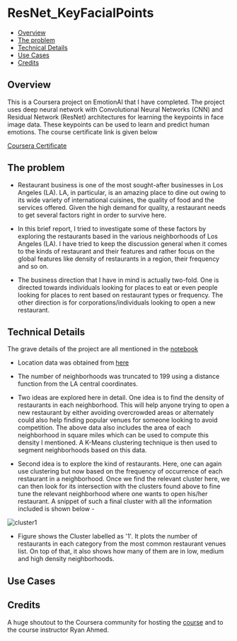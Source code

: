 # ResNet_KeyFacialPoints

- [Overview](#overview)
- [The problem](#the-problem)
- [Technical Details](#technical-details)
- [Use Cases](#use-cases)
- [Credits](#credits)


## Overview

This is a Coursera project on EmotionAI that I have completed. The project uses deep neural network with Convolutional Neural Networks (CNN) and Residual Network (ResNet) architectures for learning the keypoints in face image data. These keypoints can be used to learn and predict human emotions. The course certificate link is given below

[Coursera Certificate](https://www.coursera.org/account/accomplishments/certificate/KQACF3CSLKL8)

## The problem

- Restaurant business is one of the most sought-after businesses in Los Angeles (LA). LA, in particular, is an amazing place to dine out owing to its wide variety of international cuisines, the quality of food and the services offered. Given the high demand for quality, a restaurant needs to get several factors right in order to survive here.

- In this brief report, I tried to investigate some of these factors by exploring the restaurants based in the various neighborhoods of Los Angeles (LA). I have tried to keep the discussion general when it comes to the kinds of restaurant and their features and rather focus on the global features like density of restaurants in a region, their frequency and so on.

- The business direction that I have in mind is actually two-fold. One is directed towards individuals looking for places to eat or even people looking for places to rent based on restaurant types or frequency. The other direction is for corporations/individuals looking to open a new restaurant.

## Technical Details

The grave details of the project are all mentioned in the [notebook](https://github.com/jyotisman-ds/Coursera_Capstone/blob/master/Exploring%20LA%20restaurants.ipynb)

- Location data was obtained from  [here](https://usc.data.socrata.com/dataset/Los-Angeles-Neighborhood-Map/r8qd-yxsr)

- The number of neighborhoods was truncated to 199 using a distance function from the LA central coordinates.

- Two ideas are explored here in detail. One idea is to find the density of restaurants in each neighborhood. This will help anyone trying to open a new restaurant by either avoiding overcrowded areas or alternately could also help finding popular venues for someone looking to avoid competition. The above data also includes the area of each neighborhood in square miles which can be used to compute this density I mentioned. A K-Means clustering technique is then used to segment neighborhoods based on this data.

- Second idea is to explore the kind of restaurants. Here, one can again use clustering but now based on the frequency of occurrence of each restaurant in a neighborhood. Once we find the relevant cluster here, we can then look for its intersection with the clusters found above to fine tune the relevant neighborhood where one wants to open his/her restaurant. A snippet of such a final cluster with all the information included is shown below -

![cluster1](/images/cluster_1.png)

- Figure shows the Cluster labelled as '1'. It plots the number of restaurants in each category from the most common restaurant venues list. On top of that, it also shows how many of them are in low, medium and high density neighborhoods.

## Use Cases



## Credits
A huge shoutout to the Coursera community for hosting the [course](https://www.coursera.org/projects/facial-key-point-detection) and to the course instructor Ryan Ahmed.
